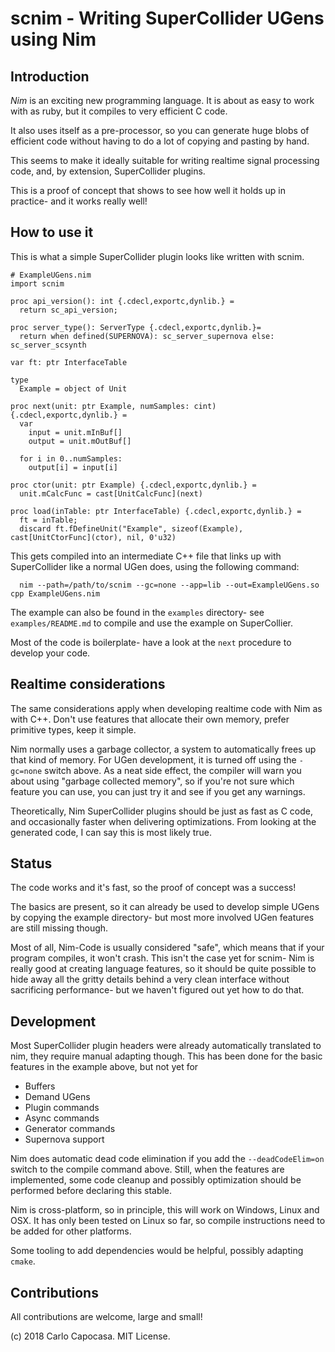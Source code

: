 
scnim - Writing SuperCollider UGens using Nim
=============================================

Introduction
------------

*Nim* is an exciting new programming language. It is about as easy to work with as ruby, but it compiles to very efficient C code.

It also uses itself as a pre-processor, so you can generate huge blobs of efficient code without having to do a lot of copying and pasting by hand.

This seems to make it ideally suitable for writing realtime signal processing code, and, by extension, SuperCollider plugins.

This is a proof of concept that shows to see how well it holds up in practice- and it works really well!

How to use it
-------------

This is what a simple SuperCollider plugin looks like written with scnim.

    # ExampleUGens.nim
    import scnim
      
    proc api_version(): int {.cdecl,exportc,dynlib.} =
      return sc_api_version;

    proc server_type(): ServerType {.cdecl,exportc,dynlib.}=
      return when defined(SUPERNOVA): sc_server_supernova else: sc_server_scsynth

    var ft: ptr InterfaceTable

    type
      Example = object of Unit

    proc next(unit: ptr Example, numSamples: cint) {.cdecl,exportc,dynlib.} =
      var
        input = unit.mInBuf[]
        output = unit.mOutBuf[]

      for i in 0..numSamples:
        output[i] = input[i]

    proc ctor(unit: ptr Example) {.cdecl,exportc,dynlib.} =
      unit.mCalcFunc = cast[UnitCalcFunc](next)

    proc load(inTable: ptr InterfaceTable) {.cdecl,exportc,dynlib.} =
      ft = inTable;
      discard ft.fDefineUnit("Example", sizeof(Example), cast[UnitCtorFunc](ctor), nil, 0'u32)

This gets compiled into an intermediate C++ file that links up with SuperCollider like a normal UGen does, using the following command:

	  nim --path=/path/to/scnim --gc=none --app=lib --out=ExampleUGens.so cpp ExampleUGens.nim

The example can also be found in the `examples` directory- see `examples/README.md` to compile and use the example on SuperCollier.

Most of the code is boilerplate- have a look at the `next` procedure to develop your code.

Realtime considerations
-----------------------

The same considerations apply when developing realtime code with Nim as with C++. Don't use features that allocate their own memory, prefer primitive types, keep it simple.

Nim normally uses a garbage collector, a system to automatically frees up that kind of memory. For UGen development, it is turned off using the `-gc=none` switch above. As a neat side effect, the compiler will warn you about using "garbage collected memory", so if you're not sure which feature you can use, you can just try it and see if you get any warnings.

Theoretically, Nim SuperCollider plugins should be just as fast as C code, and occasionally faster when delivering optimizations. From looking at the generated code, I can say this is most likely true.

Status
------

The code works and it's fast, so the proof of concept was a success!

The basics are present, so it can already be used to develop simple UGens by copying the example directory- but most more involved UGen features are still missing though.

Most of all, Nim-Code is usually considered "safe", which means that if your program compiles, it won't crash. This isn't the case yet for scnim- Nim is really good at creating language features, so it should be quite possible to hide away all the gritty details behind a very clean interface without sacrificing performance- but we haven't figured out yet how to do that.

Development
-----------

Most SuperCollider plugin headers were already automatically translated to nim, they require manual adapting though. This has been done for the basic features in the example above, but not yet for 

- Buffers
- Demand UGens
- Plugin commands
- Async commands
- Generator commands
- Supernova support

Nim does automatic dead code elimination if you add the `--deadCodeElim=on` switch to the compile command above. Still, when the features are implemented, some code cleanup and possibly optimization should be performed before declaring this stable.

Nim is cross-platform, so in principle, this will work on Windows, Linux and OSX. It has only been tested on Linux so far, so compile instructions need to be added for other platforms.

Some tooling to add dependencies would be helpful, possibly adapting `cmake`.

Contributions
-------------

All contributions are welcome, large and small!

(c) 2018 Carlo Capocasa. MIT License.

